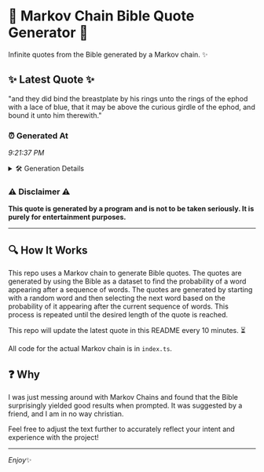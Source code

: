 # 📖 Markov Chain Bible Quote Generator 📖

Infinite quotes from the Bible generated by a Markov chain. ✨

## ✨ Latest Quote ✨
"and they did bind the breastplate by his rings unto the rings of the ephod with a lace of blue, that it may be above the curious girdle of the ephod, and bound it unto him therewith."

### ⏰ Generated At
*9:21:37 PM*

<details>
    <summary>🛠️ Generation Details</summary>
    <p>
        <strong>🌱 Seed:</strong> and<br>
        <strong>🔄 Iterations:</strong> 36<br>
        <strong>📜 Context History:</strong><br>[ and ]: they<br>[ and, they ]: did<br>[ and, they, did ]: bind<br>[ and, they, did, bind ]: the<br>[ and, they, did, bind, the ]: breastplate<br>[ and, they, did, bind, the, breastplate ]: by<br>[ they, did, bind, the, breastplate, by ]: his<br>[ did, bind, the, breastplate, by, his ]: rings<br>[ bind, the, breastplate, by, his, rings ]: unto<br>[ the, breastplate, by, his, rings, unto ]: the<br>[ breastplate, by, his, rings, unto, the ]: rings<br>[ by, his, rings, unto, the, rings ]: of<br>[ his, rings, unto, the, rings, of ]: the<br>[ rings, unto, the, rings, of, the ]: ephod<br>[ unto, the, rings, of, the, ephod ]: with<br>[ the, rings, of, the, ephod, with ]: a<br>[ rings, of, the, ephod, with, a ]: lace<br>[ of, the, ephod, with, a, lace ]: of<br>[ the, ephod, with, a, lace, of ]: blue,<br>[ ephod, with, a, lace, of, blue, ]: that<br>[ with, a, lace, of, blue,, that ]: it<br>[ a, lace, of, blue,, that, it ]: may<br>[ lace, of, blue,, that, it, may ]: be<br>[ of, blue,, that, it, may, be ]: above<br>[ blue,, that, it, may, be, above ]: the<br>[ that, it, may, be, above, the ]: curious<br>[ it, may, be, above, the, curious ]: girdle<br>[ may, be, above, the, curious, girdle ]: of<br>[ be, above, the, curious, girdle, of ]: the<br>[ above, the, curious, girdle, of, the ]: ephod,<br>[ the, curious, girdle, of, the, ephod, ]: and<br>[ curious, girdle, of, the, ephod,, and ]: bound<br>[ girdle, of, the, ephod,, and, bound ]: it<br>[ of, the, ephod,, and, bound, it ]: unto<br>[ the, ephod,, and, bound, it, unto ]: him<br>[ ephod,, and, bound, it, unto, him ]: therewith.<br>
    </p>
</details>

### ⚠️ Disclaimer ⚠️
**This quote is generated by a program and is not to be taken seriously. It is purely for entertainment purposes.**

---

## 🔍 How It Works

This repo uses a Markov chain to generate Bible quotes. The quotes are generated by using the Bible as a dataset to find the probability of a word appearing after a sequence of words. The quotes are generated by starting with a random word and then selecting the next word based on the probability of it appearing after the current sequence of words. This process is repeated until the desired length of the quote is reached.

This repo will update the latest quote in this README every 10 minutes. ⏳

All code for the actual Markov chain is in `index.ts`.

## ❓ Why

I was just messing around with Markov Chains and found that the Bible surprisingly yielded good results when prompted. 
It was suggested by a friend, and I am in no way christian.

Feel free to adjust the text further to accurately reflect your intent and experience with the project!

---

*Enjoy*✨
